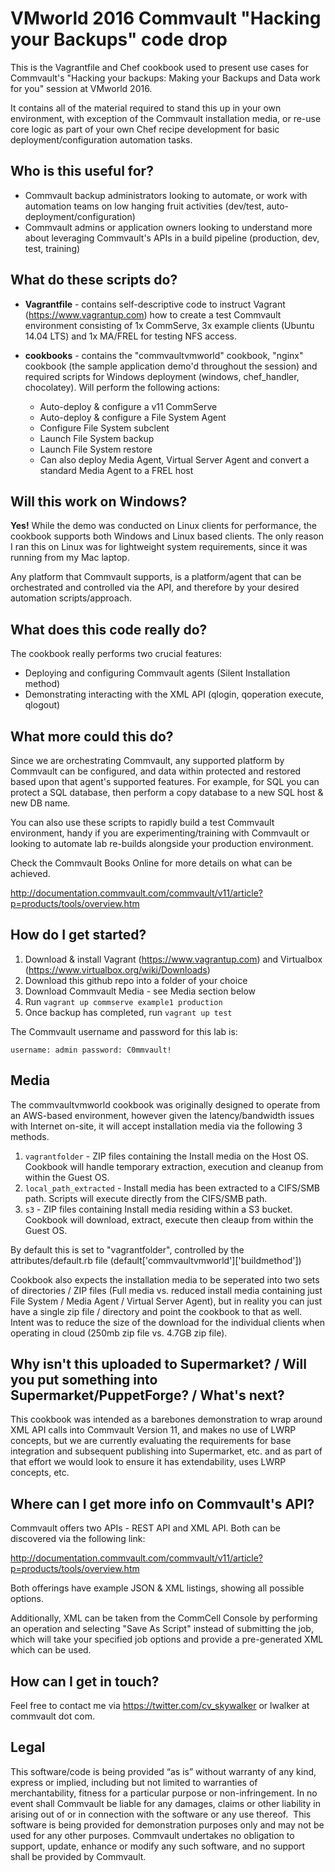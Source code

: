 # VMworld 2016 Commvault "Hacking your Backups" code drop

This is the Vagrantfile and Chef cookbook used to present use cases for Commvault's "Hacking your backups: Making your Backups and Data work for you" session at VMworld 2016.

It contains all of the material required to stand this up in your own environment, with exception of the Commvault installation media, or re-use core logic as part of your own Chef recipe development for basic deployment/configuration automation tasks.

## Who is this useful for?

* Commvault backup administrators looking to automate, or work with automation teams on low hanging fruit activities (dev/test, auto-deployment/configuration)
* Commvault admins or application owners looking to understand more about leveraging Commvault's APIs in a build pipeline (production, dev, test, training)


## What do these scripts do?

* **Vagrantfile** - contains self-descriptive code to instruct Vagrant (https://www.vagrantup.com) how to create a test Commvault environment consisting of 1x CommServe, 3x example clients (Ubuntu 14.04 LTS) and 1x MA/FREL for testing NFS access.

* **cookbooks** - contains the "commvaultvmworld" cookbook, "nginx" cookbook (the sample application demo'd throughout the session) and required scripts for Windows deployment (windows, chef_handler, chocolatey).   Will perform the following actions:
  * Auto-deploy & configure a v11 CommServe
  * Auto-deploy & configure a File System Agent
  * Configure File System subclent
  * Launch File System backup
  * Launch File System restore
  * Can also deploy Media Agent, Virtual Server Agent and convert a standard Media Agent to a FREL host


## Will this work on Windows?

**Yes!**  While the demo was conducted on Linux clients for performance, the cookbook supports both Windows and Linux based clients.  The only reason I ran this on Linux was for lightweight system requirements, since it was running from my Mac laptop.

Any platform that Commvault supports, is a platform/agent that can be orchestrated and controlled via the API, and therefore by your desired automation scripts/approach.


## What does this code really do?

The cookbook really performs two crucial features:

* Deploying and configuring Commvault agents (Silent Installation method)
* Demonstrating interacting with the XML API (qlogin, qoperation execute, qlogout)


## What more could this do?

Since we are orchestrating Commvault, any supported platform by Commvault can be configured, and data within protected and restored based upon that agent's supported features.  For example, for SQL you can protect a SQL database, then perform a copy database to a new SQL host & new DB name.

You can also use these scripts to rapidly build a test Commvault environment, handy if you are experimenting/training with Commvault or looking to automate lab re-builds alongside your production environment.

Check the Commvault Books Online for more details on what can be achieved.

http://documentation.commvault.com/commvault/v11/article?p=products/tools/overview.htm


## How do I get started?

1. Download & install Vagrant (https://www.vagrantup.com) and Virtualbox (https://www.virtualbox.org/wiki/Downloads)
2. Download this github repo into a folder of your choice
3. Download Commvault Media - see Media section below
4. Run `vagrant up commserve example1 production`
5. Once backup has completed, run `vagrant up test`

The Commvault username and password for this lab is:

`username: admin
password: C0mmvault!`


## Media

The commvaultvmworld cookbook was originally designed to operate from an AWS-based environment, however given the latency/bandwidth issues with Internet on-site, it will accept installation media via the following 3 methods.

1. `vagrantfolder` - ZIP files containing the Install media on the Host OS.  Cookbook will handle temporary extraction, execution and cleanup from within the Guest OS.
2. `local_path_extracted` - Install media has been extracted to a CIFS/SMB path.  Scripts will execute directly from the CIFS/SMB path.
3. `s3` - ZIP files containing Install media residing within a S3 bucket.  Cookbook will download, extract, execute then cleaup from within the Guest OS.

By default this is set to "vagrantfolder", controlled by the attributes/default.rb file (default['commvaultvmworld']['buildmethod'])

Cookbook also expects the installation media to be seperated into two sets of directories / ZIP files (Full media vs. reduced install media containing just File System / Media Agent / Virtual Server Agent), but in reality you can just have a single zip file / directory and point the cookbook to that as well.   Intent was to reduce the size of the download for the individual clients when operating in cloud (250mb zip file vs. 4.7GB zip file).


## Why isn't this uploaded to Supermarket? / Will you put something into Supermarket/PuppetForge? / What's next?

This cookbook was intended as a barebones demonstration to wrap around XML API calls into Commvault Version 11, and makes no use of LWRP concepts, but we are currently evaluating the requirements for base integration and subsequent publishing into Supermarket, etc. and as part of that effort we would look to ensure it has extendability, uses LWRP concepts, etc.


## Where can I get more info on Commvault's API?

Commvault offers two APIs - REST API and XML API.  Both can be discovered via the following link:

http://documentation.commvault.com/commvault/v11/article?p=products/tools/overview.htm

Both offerings have example JSON & XML listings, showing all possible options.   

Additionally, XML can be taken from the CommCell Console by performing an operation and selecting "Save As Script" instead of submitting the job, which will take your specified job options and provide a pre-generated XML which can be used.


## How can I get in touch?

Feel free to contact me via https://twitter.com/cv_skywalker or lwalker at commvault dot com.


## Legal

This software/code is being provided “as is” without warranty of any kind, express or implied, including but not limited to warranties of merchantability, fitness for a particular purpose or non-infringement. In no event shall Commvault be liable for any damages, claims or other liability in arising out of or in connection with the software or any use thereof.  This software is being provided for demonstration purposes only and may not be used for any other purposes. Commvault undertakes no obligation to support, update, enhance or modify any such software, and no support shall be provided by Commvault.
